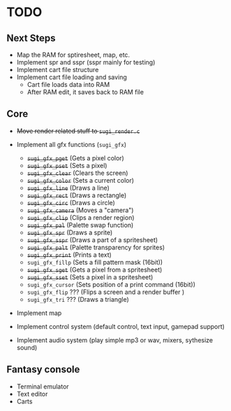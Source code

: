 # TODO

## Next Steps
- Map the RAM for sptiresheet, map, etc.
- Implement spr and sspr (sspr mainly for testing)
- Implement cart file structure
- Implement cart file loading and saving
    - Cart file loads data into RAM
    - After RAM edit, it saves back to RAM file

## Core
- ~~Move render related stuff to `sugi_render.c`~~
- Implement all gfx functions (`sugi_gfx`)
    - ~~`sugi_gfx_pget`~~ (Gets a pixel color)
    - ~~`sugi_gfx_pset`~~ (Sets a pixel)
    - ~~`sugi_gfx_clear`~~ (Clears the screen)
    - ~~`sugi_gfx_color`~~ (Sets a current color)
    - ~~`sugi_gfx_line`~~ (Draws a line)
    - ~~`sugi_gfx_rect`~~ (Draws a rectangle)
    - ~~`sugi_gfx_circ`~~ (Draws a circle)
    - ~~`sugi_gfx_camera`~~ (Moves a "camera")
    - ~~`sugi_gfx_clip`~~ (Clips a render region)
    - ~~`sugi_gfx_pal`~~ (Palette swap function)
    - ~~`sugi_gfx_spr`~~ (Draws a sprite)
    - ~~`sugi_gfx_sspr`~~ (Draws a part of a spritesheet)
    - ~~`sugi_gfx_palt`~~ (Palette transparency for sprites)
    - ~~`sugi_gfx_print`~~ (Prints a text)
    - `sugi_gfx_fillp` (Sets a fill pattern mask (16bit))
    - ~~`sugi_gfx_sget`~~ (Gets a pixel from a spritesheet)
    - ~~`sugi_gfx_sset`~~ (Sets a pixel in a spritesheet)
    - `sugi_gfx_cursor` (Sets position of a print command (16bit))
    - `sugi_gfx_flip` ??? (Flips a screen and a render buffer )
    - `sugi_gfx_tri` ??? (Draws a triangle)

- Implement map
- Implement control system (default control, text input, gamepad support)
- Implement audio system (play simple mp3 or wav, mixers, sythesize sound)

## Fantasy console
- Terminal emulator
- Text editor
- Carts


